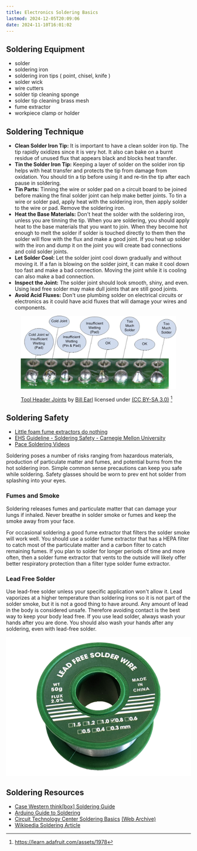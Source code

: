 ```yaml
---
title: Electronics Soldering Basics
lastmod: 2024-12-05T20:09:06
date: 2024-11-10T16:01:02
---
```


## Soldering Equipment

- solder
- soldering iron
- soldering iron tips ( point, chisel, knife )
- solder wick
- wire cutters
- solder tip cleaning sponge
- solder tip cleaning brass mesh
- fume extractor
- workpiece clamp or holder

## Soldering Technique

- **Clean Solder Iron Tip:** It is important to have a clean solder iron tip. The tip rapidly oxidizes since it is very hot. It also can bake on a burnt residue of unused flux that appears black and blocks heat transfer.
- **Tin the Solder Iron Tip:** Keeping a layer of solder on the solder iron tip helps with heat transfer and protects the tip from damage from oxidation. You should tin a tip before using it and re-tin the tip after each pause in soldering.
- **Tin Parts:** Tinning the wire or solder pad on a circuit board to be joined before making the final solder joint can help make better joints. To tin a wire or solder pad, apply heat with the soldering iron, then apply solder to the wire or pad. Remove the soldering iron.
- **Heat the Base Materials:** Don't heat the solder with the soldering iron, unless you are tinning the tip. When you are soldering, you should apply heat to the base materials that you want to join. When they become hot enough to melt the solder if solder is touched directly to them then the solder will flow with the flux and make a good joint. If you heat up solder with the iron and dump it on the joint you will create bad connections and cold solder joints.
- **Let Solder Cool:** Let the solder joint cool down gradually and without moving it. If a fan is blowing on the solder joint, it can make it cool down too fast and make a bad connection. Moving the joint while it is cooling can also make a bad connection.
- **Inspect the Joint:** The solder joint should look smooth, shiny, and even. Using lead free solder may make dull joints that are still good joints.
- **Avoid Acid Fluxes:** Don't use plumbing solder on electrical circuits or electronics as it could have acid fluxes that will damage your wires and components.

<figure>

[![Good and Bad Solder Joints](attachments/good-bad-solder-joints-bill-earl.jpg)](attachments/good-bad-solder-joints-bill-earl.jpg)

[Tool Header Joints](https://learn.adafruit.com/assets/1978) by [Bill Earl](https://learn.adafruit.com/u/adafruit_support_bill) licensed under [(CC BY-SA 3.0)](https://creativecommons.org/licenses/by-sa/3.0/) [^1]

<figcaption>

</figcaption>
</figure>

## Soldering Safety

- [Little foam fume extractors do nothing](https://pubmed.ncbi.nlm.nih.gov/9838864/)
- [EHS Guideline - Soldering Safety - Carnegie Mellon University](https://www.cmu.edu/ehs/Laboratory-Safety/chemical-safety/documents/ehs-guideline---soldering-safety.pdf)
- [Pace Soldering Videos](https://www.youtu.be/vIT4ra6Mo0s)

Soldering poses a number of risks ranging from hazardous materials, production of particulate matter and fumes, and potential burns from the hot soldering iron. Simple common sense precautions can keep you safe while soldering. Safety glasses should be worn to prev ent hot solder from splashing into your eyes.

### Fumes and Smoke

Soldering releases fumes and particulate matter that can damage your lungs if inhaled. Never breathe in solder smoke or fumes and keep the smoke away from your face.

For occasional soldering a good fume extractor that filters the solder smoke will work well. You should use a solder fume extractor that has a HEPA filter to catch most of the particulate matter and a carbon filter to catch remaining fumes. If you plan to solder for longer periods of time and more often, then a solder fume extractor that vents to the outside will likely offer better respiratory protection than a filter type solder fume extractor.

### Lead Free Solder

Use lead-free solder unless your specific application won't allow it. Lead vaporizes at a higher temperature than soldering irons so it is not part of the solder smoke, but it is not a good thing to have around. Any amount of lead in the body is considered unsafe. Therefore avoiding contact is the best way to keep your body lead free. If you use lead solder, always wash your hands after you are done. You should also wash your hands after any soldering, even with lead-free solder.

![Lead Free Solder Spool](attachments/2023-lead-free-solder-spool.png)

## Soldering Resources

- [Case Western think[box] Soldering Guide](https://docs.google.com/document/d/1tkXUWJgCA8Q4fddSWkPbCKCXfLxbsZ7JyyeDv9Ac5PQ/view)
- [Arduino Guide to Soldering](https://docs.arduino.cc/learn/electronics/soldering-basics)
- [Circuit Technology Center Soldering Basics](https://www.circuitrework.com/guides/7-1-1.html) [(Web Archive)](https://web.archive.org/web/20230111095549/https://www.circuitrework.com/guides/7-1-1.html)
- [Wikipedia Soldering Article](https://en.wikipedia.org/wiki/Soldering)

[^1]: https://learn.adafruit.com/assets/1978
